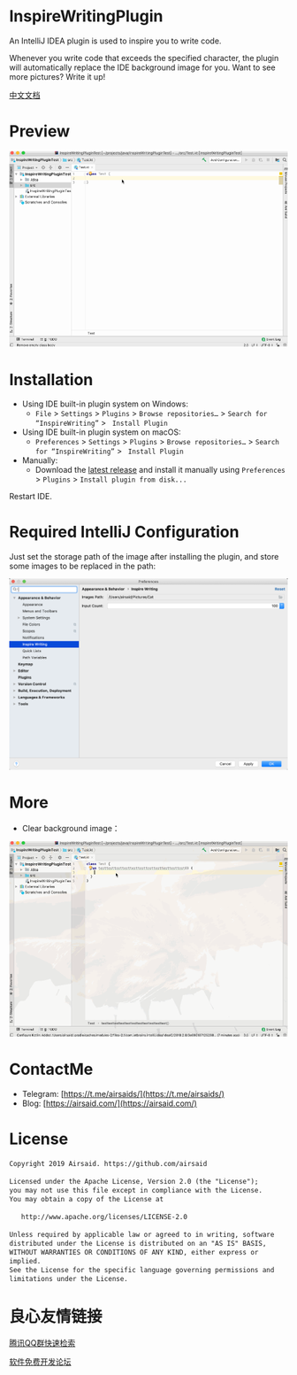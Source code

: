 # InspireWritingPlugin
An IntelliJ IDEA plugin is used to inspire you to write code.

Whenever you write code that exceeds the specified character, the plugin will automatically replace the IDE background image for you. Want to see more pictures? Write it up!

[中文文档](https://github.com/Airsaid/InspireWritingPlugin/blob/master/README_CN.md)

# Preview
![image](https://github.com/Airsaid/InspireWritingPlugin/blob/master/preview/preview.gif)

# Installation
- Using IDE built-in plugin system on Windows:
    - ```File``` > ```Settings``` > ```Plugins``` > ```Browse repositories…``` > ```Search for “InspireWriting”``` > ``` Install Plugin```
- Using IDE built-in plugin system on macOS:
    - ```Preferences``` > ```Settings``` > ```Plugins``` > ```Browse repositories…``` > ```Search for “InspireWriting”``` > ``` Install Plugin```
- Manually:
     - Download the [latest release](https://github.com/Airsaid/InspireWritingPlugin/releases) and install it manually using ```Preferences``` > ```Plugins``` > ```Install plugin from disk...```

Restart IDE.

# Required IntelliJ Configuration
Just set the storage path of the image after installing the plugin, and store some images to be replaced in the path:

![image](https://github.com/Airsaid/InspireWritingPlugin/blob/master/preview/setting.png)

# More
- Clear background image：

![image](https://github.com/Airsaid/InspireWritingPlugin/blob/master/preview/clear.gif)

# ContactMe
- Telegram: [https://t.me/airsaids/](https://t.me/airsaids/)
- Blog: [https://airsaid.com/](https://airsaid.com/)

# License
```
Copyright 2019 Airsaid. https://github.com/airsaid

Licensed under the Apache License, Version 2.0 (the "License");
you may not use this file except in compliance with the License.
You may obtain a copy of the License at

   http://www.apache.org/licenses/LICENSE-2.0

Unless required by applicable law or agreed to in writing, software
distributed under the License is distributed on an "AS IS" BASIS,
WITHOUT WARRANTIES OR CONDITIONS OF ANY KIND, either express or implied.
See the License for the specific language governing permissions and
limitations under the License.
```

 # 良心友情链接

[腾讯QQ群快速检索](http://u.720life.cn/s/8cf73f7c)

[软件免费开发论坛](http://u.720life.cn/s/bbb01dc0)